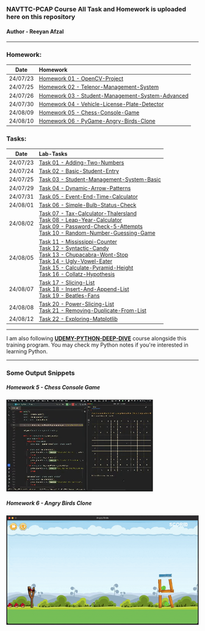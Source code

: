 ###  NAVTTC-PCAP Course All Task and Homework is uploaded here on this repository

#### Author - Reeyan Afzal

---

### Homework:
|   Date   | Homework                                                                                                                             |
|:--------:|:-------------------------------------------------------------------------------------------------------------------------------------|
| 24/07/23 | [Homework 01 - OpenCV-Project](https://github.com/reeyan-afzal/NAVTTC_PCAP/blob/main/24_07_23-Homework1/main.py)                     |
| 24/07/25 | [Homework 02 - Telenor-Management-System](https://github.com/reeyan-afzal/NAVTTC_PCAP/blob/main/24_07_25-Homework2/main.py)          |
| 24/07/26 | [Homework 03 - Student-Management-System-Advanced](https://github.com/reeyan-afzal/NAVTTC_PCAP/blob/main/24_07_26-Homework3/main.py) |
| 24/07/30 | [Homework 04 - Vehicle-License-Plate-Detector](https://github.com/reeyan-afzal/NAVTTC_PCAP/blob/main/24_07_30-Homework4/main.py)     |
| 24/08/09 | [Homework 05 - Chess-Console-Game](https://github.com/reeyan-afzal/NAVTTC_PCAP/blob/main/24_08_09-Homework5/main.py)                 |
| 24/08/10 | [Homework 06 - PyGame-Angry-Birds-Clone](https://github.com/reeyan-afzal/NAVTTC_PCAP/blob/main/24_08_10-Homework6/)                  |

### Tasks:
|   Date   | Lab-Tasks                                                                                                                                                                                                                                                                                                                                                                                                                                                                                                                                                                                                                                                                                                                                                                                                                                             |
|:--------:|:------------------------------------------------------------------------------------------------------------------------------------------------------------------------------------------------------------------------------------------------------------------------------------------------------------------------------------------------------------------------------------------------------------------------------------------------------------------------------------------------------------------------------------------------------------------------------------------------------------------------------------------------------------------------------------------------------------------------------------------------------------------------------------------------------------------------------------------------------|
| 24/07/23 | [Task 01 - Adding-Two-Numbers](https://github.com/reeyan-afzal/NAVTTC_PCAP/blob/main/24_07_23-Task1/main.py)                                                                                                                                                                                                                                                                                                                                                                                                                                                                                                                                                                                                                                                                                                                                          |
| 24/07/24 | [Task 02 - Basic-Student-Entry](https://github.com/reeyan-afzal/NAVTTC_PCAP/blob/main/24_07_24-Task2/main.py)                                                                                                                                                                                                                                                                                                                                                                                                                                                                                                                                                                                                                                                                                                                                         |
| 24/07/25 | [Task 03 - Student-Management-System-Basic](https://github.com/reeyan-afzal/NAVTTC_PCAP/blob/main/24_07_25-Task3/main.py)                                                                                                                                                                                                                                                                                                                                                                                                                                                                                                                                                                                                                                                                                                                             |
| 24/07/29 | [Task 04 - Dynamic-Arrow-Patterns](https://github.com/reeyan-afzal/NAVTTC_PCAP/blob/main/24_07_29-Task4/main.py)                                                                                                                                                                                                                                                                                                                                                                                                                                                                                                                                                                                                                                                                                                                                      |
| 24/07/31 | [Task 05 - Event-End-Time-Calculator](https://github.com/reeyan-afzal/NAVTTC_PCAP/blob/main/24_07_31-Task5/main.py)                                                                                                                                                                                                                                                                                                                                                                                                                                                                                                                                                                                                                                                                                                                                   |
| 24/08/01 | [Task 06 - Simple-Bulb-Status-Check](https://github.com/reeyan-afzal/NAVTTC_PCAP/blob/main/24_08_01-Task6/main.py)                                                                                                                                                                                                                                                                                                                                                                                                                                                                                                                                                                                                                                                                                                                                    |
| 24/08/02 | [Task 07 - Tax-Calculator-Thalersland](https://github.com/reeyan-afzal/NAVTTC_PCAP/blob/main/24_08_02-Task7,8,9,10/main-Task7.py)  <br/>[Task 08 - Leap-Year-Calculator](https://github.com/reeyan-afzal/NAVTTC_PCAP/blob/main/24_08_02-Task7,8,9,10/main-Task8.py) <br/>[Task 09 - Password-Check-5-Attempts](https://github.com/reeyan-afzal/NAVTTC_PCAP/blob/main/24_08_02-Task7,8,9,10/main-Task9.py) <br/>[Task 10 - Random-Number-Guessing-Game](https://github.com/reeyan-afzal/NAVTTC_PCAP/blob/main/24_08_02-Task7,8,9,10/main-Task10.py)                                                                                                                                                                                                                                                                                                    |
| 24/08/05 | [Task 11 - Mississippi-Counter](https://github.com/reeyan-afzal/NAVTTC_PCAP/blob/main/24_08_05-Task11,12,13,14,15,16/main-Task11.py)<br/>  [Task 12 - Syntactic-Candy](https://github.com/reeyan-afzal/NAVTTC_PCAP/blob/main/24_08_05-Task11,12,13,14,15,16/main-Task12.py)<br/> [Task 13 - Chupacabra-Wont-Stop](https://github.com/reeyan-afzal/NAVTTC_PCAP/blob/main/24_08_05-Task11,12,13,14,15,16/main-Task13.py)<br/> [Task 14 - Ugly-Vowel-Eater](https://github.com/reeyan-afzal/NAVTTC_PCAP/blob/main/24_08_05-Task11,12,13,14,15,16/main-Task14.py)<br/> [Task 15 - Calculate-Pyramid-Height](https://github.com/reeyan-afzal/NAVTTC_PCAP/blob/main/24_08_05-Task11,12,13,14,15,16/main-Task15.py)<br/> [Task 16 - Collatz-Hypothesis](https://github.com/reeyan-afzal/NAVTTC_PCAP/blob/main/24_08_05-Task11,12,13,14,15,16/main-Task16.py) |
| 24/08/07 | [Task 17 - Slicing-List](https://github.com/reeyan-afzal/NAVTTC_PCAP/blob/main/24_08_07-Task17,18,19/main-Task17.py)<br/>  [Task 18 - Insert-And-Append-List](https://github.com/reeyan-afzal/NAVTTC_PCAP/blob/main/24_08_07-Task17,18,19/main-Task18.py)<br/> [Task 19 - Beatles-Fans](https://github.com/reeyan-afzal/NAVTTC_PCAP/blob/main/24_08_07-Task17,18,19/main-Task19.py)                                                                                                                                                                                                                                                                                                                                                                                                                                                                   |
| 24/08/08 | [Task 20 - Power-Slicing-List](https://github.com/reeyan-afzal/NAVTTC_PCAP/blob/main/24_08_08-Task20,21/main-Task20.py)<br/> [Task 21 - Removing-Duplicate-From-List](https://github.com/reeyan-afzal/NAVTTC_PCAP/blob/main/24_08_08-Task20,21/main-Task21.py)                                                                                                                                                                                                                                                                                                                                                                                                                                                                                                                                                                                        |
| 24/08/12 | [Task 22 - Exploring-Matplotlib](https://github.com/reeyan-afzal/NAVTTC_PCAP/blob/main/24_08_12-Task22/main-Task22.py)                                                                                                                                                                                                                                                                                                                                                                                                                                                                                                                                                                                                                                                                                                                                |
---

I am also following **[UDEMY-PYTHON-DEEP-DIVE](https://github.com/reeyan-afzal/UDEMY_PYTHON_DEEP_DIVE)** course alongside this training program. You may check my Python notes if you're interested in learning Python.

---

### Some Output Snippets

##### Homework 5 - Chess Console Game
![24_08_09-Homework5-1.gif](snippits%2F24_08_09-Homework5-1.gif)

##### Homework 6 - Angry Birds Clone
![24_08_10-Homework6-1.gif](snippits%2F24_08_10-Homework6-1.gif)